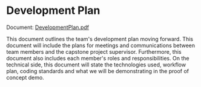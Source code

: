 # Development Plan

Document: [DevelopmentPlan.pdf](DevelopmentPlan.pdf)

This document outlines the team's development plan moving forward. This document will include the plans for meetings and communications between team members and the capstone project supervisor. Furthermore, this document also includes each member's roles and responsibilities. On the technical side, this document will state the technologies used, workflow plan, coding standards and what we will be demonstrating in the proof of concept demo.